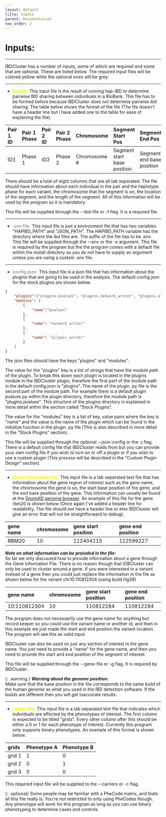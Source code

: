 ```yaml
---
layout: default 
title: Inputs
parent: Documentation
nav_order: 2
---
```

# Inputs:
---
IBDCluster has a number of inputs, some of which are required and some that are optional. These are listed below. The required input files will be colored yellow while the optional ones will be grey:

---

* <span style="color: #F0FF00">**ibd file**:</span> This input file is the result of running hap-IBD to determine pairwise IBD sharing between individuals in a BioBank. This file has to be formed before because IBDCluster does not determine pairwise ibd sharing. The table below shows the format of the file (The file doesn't have a header line but I have added one to the table for ease of explaining the file).

| Pair 1 ID | Pair 1 Phase | Pair 2 ID | Pair 2 Phase | Chromosome | Segment Start Pos | Segment End Pos | Segment Length (cM) |
|:----------|:-------------|:----------|:-------------|:-----------|:------------------|:----------------|:---------------|
| ID1   | Phase 1 | ID2 | Phase 2 | Chromosome # | Segment start base position | Segment end base position | Segment length |

There should be a total of eight columns that are all tab separated. The file should have information about each individual in the pair and the haplotype phase for each variant, the chromosome that the segment is on, the location of the segment, and the length of the segment. All of this information will be used by the program so it is mandatory. 

This file will be supplied through the --ibd-file or -f flag. It is a required file.

---

* <span style="color: #A0A0A0">**.env file**:</span> This input file is just a environment file that has two variables "HAPIBD_PATH" and "JSON_PATH". The HAPIBD_PATH variable has the directory where the ibd files are. The suffix of the file has to be .env. This file will be supplied through the --env or the -e argument. This file is required by the program but the the program comes with a default file within the install directory  so you do not have to supply an argument unless you are using a custom .env file.

---

* <span style="color: #A0A0A0">**config.json**:</span> This input file is a json file that has information about the plugins that are going to be used in the analysis. The default config.json for the stock plugins are shown below. 

```json
{
    "plugins":["plugins.pvalues", "plugins.network_writer", "plugins.allpair_writer"],
    "modules": [
        {
            "name":"pvalues"
        },
        {
            "name": "network_writer"
        },
        {
            "name": "allpair_writer"
        }
    ]
}
```
The json files should have the keys "plugins" and "modules". 

The value for the "plugins" key is a list of strings that have the module path of the plugin. To break this down each plugin is located in the plugins module in the IBDCluster plugin, therefore the first part of the module path in the default config.json is "plugins". The name of the plugin .py file is the second part of the module path. For example there is a default plugin pvalues.py within the plugin directory, therefore the module path is "plugins.pvalues".  This structure of the plugins directory is explained in more detail within the section called "Stock Plugins". 

The value for the "modules" key is a list of key, value pairs where the key is "name" and the value is the name of the plugin which can be found in the initialize function in the plugin .py file (This is also described in more detail in the "Stock Plugins" section). 

This file will be supplied through the optional --json-config or the -j flag. There is a default config file that IBDCluster reads from but you can provide your own config file if you wish to turn on or off a plugin or if you wish to use a custom plugin (This process will be described in the "Custom Plugin Design" section).

---
* <span style="color: #F0FF00">**Gene Information File**:</span> This input file is a tab separated text file that has information about the gene region of interest such as the gene name, the chromosome the gene is on, the start base position of the gene, and the end base position of the gene. This information can usually be found at the [GnomAD genome browser](https://gnomad.broadinstitute.org/). An example of this file for the gene rbm20 is shown below (Once again I've added a header line for readability. The file should not have a header line or else IBDCluster will give an error that will not be straightforward to debug). 

| gene name | chromosome | gene start position | gene end position |
|:----------|:-----------|:--------------------|:------------------|
|   RBM20   |     10     |      112404115      |      112599227    |

***Note on what information can be proivded in the file:*** <br>
So far we only discussed how to provide information about a gene through the Gene Information File. There is no reason though that IDBCluster can only be used to cluster around a gene. If you were interested in a variant instead of a gene then you could just replace the information in the file as shown below for the variant chr10:110812304 (using build Hg38) 

|     gene name    | chromosome | gene start position | gene end position |
|:-----------------|:-----------|:--------------------|:------------------|
|   10:110812304   |     10     |      110812284      |      110812284    | 

The program does not necessarily use the gene name for anything but record keeper so you could use the variant name or another id, and then in this example we just made the start and end position the variant location. The program will see this as valid input.

IBDCluster can also be used on just any section of interest in the gene name. You just need to provide a "name" for the gene name, and then you need to provide the start and end position of the segment of interest.

This file will be supplied through the --gene-file or -g flag. It is required by IBDCluster. 

{: .warning }
***Warning about the genome position:***<br>
Make sure that the base position in the file corresponds to the same build of the human genome as what you used in the IBD detection software. If the builds are different then you will get inaccurate results.

---

* <span style="color: #F0FF00">**carrier file**:</span> This input file is a tab separated text file that indicates which individuals are affected by the phenotypes of interest. The first column is expected to be titled "grids". Every other column after this should be either a 0 or 1 for each phenotype of interest. Currently this program only supports binary phenotypes. An example of this format is shown below.

| grids | Phenotype A | Phenotype B |
|:------|:------------|:------------|
| grid 1|      1      |      0      |
| grid 2|      0      |      1      |
| grid 3|      0      |      0      |

This required input file will be supplied to the --carriers or -c flag. 

{: .optional}
Some people may be familiar with a PheCode matrix, and thats all this file really is. You're not restricted to only using PheCodes though. Any phenotype will work for this program as long as you can use binary phenotyping to determine cases and controls.